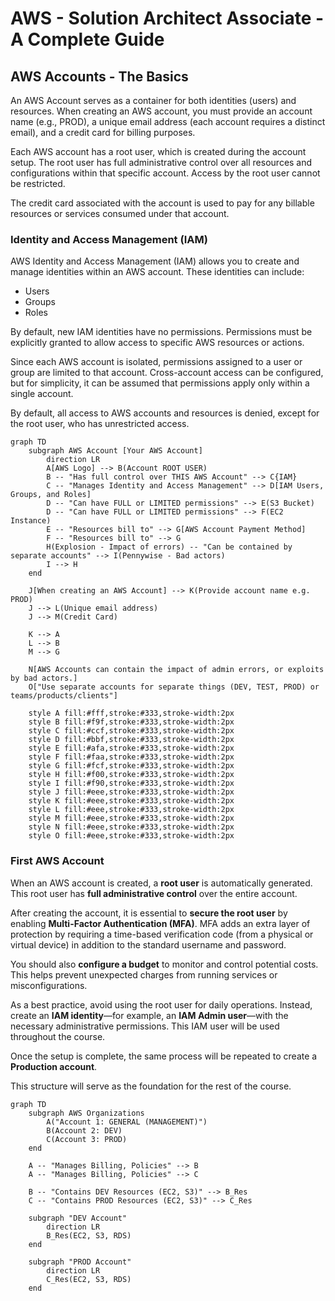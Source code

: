 # AWS - Solution Architect Associate - A Complete Guide

## AWS Accounts - The Basics

An AWS Account serves as a container for both identities (users) and resources. When creating an AWS account, you must provide an account name (e.g., PROD), a unique email address (each account requires a distinct email), and a credit card for billing purposes.

Each AWS account has a root user, which is created during the account setup. The root user has full administrative control over all resources and configurations within that specific account. Access by the root user cannot be restricted.

The credit card associated with the account is used to pay for any billable resources or services consumed under that account.

### Identity and Access Management (IAM)

AWS Identity and Access Management (IAM) allows you to create and manage identities within an AWS account. These identities can include:

- Users
- Groups
- Roles

By default, new IAM identities have no permissions. Permissions must be explicitly granted to allow access to specific AWS resources or actions.

Since each AWS account is isolated, permissions assigned to a user or group are limited to that account. Cross-account access can be configured, but for simplicity, it can be assumed that permissions apply only within a single account.

By default, all access to AWS accounts and resources is denied, except for the root user, who has unrestricted access.

```mermaid
graph TD
    subgraph AWS Account [Your AWS Account]
        direction LR
        A[AWS Logo] --> B(Account ROOT USER)
        B -- "Has full control over THIS AWS Account" --> C{IAM}
        C -- "Manages Identity and Access Management" --> D[IAM Users, Groups, and Roles]
        D -- "Can have FULL or LIMITED permissions" --> E(S3 Bucket)
        D -- "Can have FULL or LIMITED permissions" --> F(EC2 Instance)
        E -- "Resources bill to" --> G[AWS Account Payment Method]
        F -- "Resources bill to" --> G
        H(Explosion - Impact of errors) -- "Can be contained by separate accounts" --> I(Pennywise - Bad actors)
        I --> H
    end

    J[When creating an AWS Account] --> K(Provide account name e.g. PROD)
    J --> L(Unique email address)
    J --> M(Credit Card)

    K --> A
    L --> B
    M --> G

    N[AWS Accounts can contain the impact of admin errors, or exploits by bad actors.]
    O["Use separate accounts for separate things (DEV, TEST, PROD) or teams/products/clients"]

    style A fill:#fff,stroke:#333,stroke-width:2px
    style B fill:#f9f,stroke:#333,stroke-width:2px
    style C fill:#ccf,stroke:#333,stroke-width:2px
    style D fill:#bbf,stroke:#333,stroke-width:2px
    style E fill:#afa,stroke:#333,stroke-width:2px
    style F fill:#faa,stroke:#333,stroke-width:2px
    style G fill:#fcf,stroke:#333,stroke-width:2px
    style H fill:#f00,stroke:#333,stroke-width:2px
    style I fill:#f90,stroke:#333,stroke-width:2px
    style J fill:#eee,stroke:#333,stroke-width:2px
    style K fill:#eee,stroke:#333,stroke-width:2px
    style L fill:#eee,stroke:#333,stroke-width:2px
    style M fill:#eee,stroke:#333,stroke-width:2px
    style N fill:#eee,stroke:#333,stroke-width:2px
    style O fill:#eee,stroke:#333,stroke-width:2px
```

### First AWS Account

When an AWS account is created, a **root user** is automatically generated. This root user has **full administrative control** over the entire account.

After creating the account, it is essential to **secure the root user** by enabling **Multi-Factor Authentication (MFA)**. MFA adds an extra layer of protection by requiring a time-based verification code (from a physical or virtual device) in addition to the standard username and password.

You should also **configure a budget** to monitor and control potential costs. This helps prevent unexpected charges from running services or misconfigurations.

As a best practice, avoid using the root user for daily operations. Instead, create an **IAM identity**—for example, an **IAM Admin user**—with the necessary administrative permissions. This IAM user will be used throughout the course.

Once the setup is complete, the same process will be repeated to create a **Production account**.

This structure will serve as the foundation for the rest of the course.

```mermaid
graph TD
    subgraph AWS Organizations
        A("Account 1: GENERAL (MANAGEMENT)")
        B(Account 2: DEV)
        C(Account 3: PROD)
    end

    A -- "Manages Billing, Policies" --> B
    A -- "Manages Billing, Policies" --> C

    B -- "Contains DEV Resources (EC2, S3)" --> B_Res
    C -- "Contains PROD Resources (EC2, S3)" --> C_Res

    subgraph "DEV Account"
        direction LR
        B_Res(EC2, S3, RDS)
    end

    subgraph "PROD Account"
        direction LR
        C_Res(EC2, S3, RDS)
    end
```
